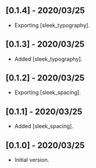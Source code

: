 ## [0.1.4] - 2020/03/25

* Exporting [sleek_typography].

## [0.1.3] - 2020/03/25

* Added [sleek_typography].

## [0.1.2] - 2020/03/25

* Exporting [sleek_spacing].

## [0.1.1] - 2020/03/25

* Added [sleek_spacing].

## [0.1.0] - 2020/03/25

* Initial version.
